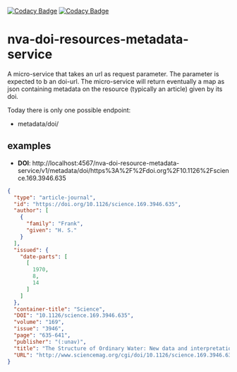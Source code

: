 [![Codacy Badge](https://api.codacy.com/project/badge/Grade/187d21effc3d41f19af8c54fcdeeda6a)](https://app.codacy.com/gh/BIBSYSDEV/nva-doi-lambda?utm_source=github.com&utm_medium=referral&utm_content=BIBSYSDEV/nva-doi-lambda&utm_campaign=Badge_Grade_Dashboard)
[![Codacy Badge](https://api.codacy.com/project/badge/Coverage/a3eea7e671324f7fb9fa271a20f63b70)](https://www.codacy.com/gh/BIBSYSDEV/nva-doi-lambda?utm_source=github.com&utm_medium=referral&utm_content=BIBSYSDEV/nva-doi-lambda&utm_campaign=Badge_Coverage)
# nva-doi-resources-metadata-service

A micro-service that takes an url as request parameter. The parameter is expected to b an doi-url. The micro-service will return eventually a map as json containing metadata on the resource (typically an article) given by its doi.

Today there is only one possible endpoint:
* metadata/doi/

## examples

* __DOI__: http://localhost:4567/nva-doi-resource-metadata-service/v1/metadata/doi/https%3A%2F%2Fdoi.org%2F10.1126%2Fscience.169.3946.635

```json
{
  "type": "article-journal",
  "id": "https://doi.org/10.1126/science.169.3946.635",
  "author": [
    {
      "family": "Frank",
      "given": "H. S."
    }
  ],
  "issued": {
    "date-parts": [
      [
        1970,
        8,
        14
      ]
    ]
  },
  "container-title": "Science",
  "DOI": "10.1126/science.169.3946.635",
  "volume": "169",
  "issue": "3946",
  "page": "635-641",
  "publisher": "(:unav)",
  "title": "The Structure of Ordinary Water: New data and interpretations are yielding new insights into this fascinating substance",
  "URL": "http://www.sciencemag.org/cgi/doi/10.1126/science.169.3946.635"
}
```

